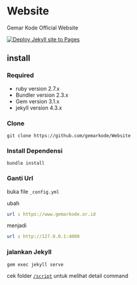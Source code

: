 # Website

Gemar Kode Official Website

[![Deploy Jekyll site to Pages](https://github.com/gemarkode/Website/actions/workflows/jekyll.yml/badge.svg)](https://github.com/gemarkode/Website/actions/workflows/jekyll.yml)

## install

### Required 

- ruby version 2.7.x
- Bundler version 2.3.x
- Gem version 3.1.x
- jekyll version 4.3.x

### Clone

```
git clone https://github.com/gemarkode/Website
```

### Install Dependensi

```
bundle install
```

### Ganti Url 

buka file ```_config.yml```

ubah
```yml
url : https://www.gemarkode.or.id
```
menjadi
```yml
url : http://127.0.0.1:4000
```

### jalankan Jekyll
```
gem exec jekyll serve
```

cek folder [```/script```](https://github.com/gemarkode/Website/tree/master/script) untuk melihat detail command
